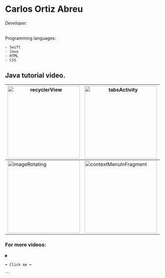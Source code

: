 




# Carlos Ortiz Abreu
###### Developer: 
 Programming languages:
```
- Swift 
- Java 
- HTML 
- CSS
```
## Java tutorial video.

| [<img  width="235,75"  alt="recyclerView" src="https://user-images.githubusercontent.com/62256666/166292290-42192d9a-893f-485b-a4d3-2859ff621a1e.png" >](https://www.youtube.com/watch?v=0dLB9Cib76E) | [<img  width="235,75" alt="tabsActivity" src="https://user-images.githubusercontent.com/62256666/166291954-2faa4832-b34a-4b06-a66b-00698de7f44e.png" >](https://www.youtube.com/watch?v=YYgRGsEdSQw)  |[<img  width="235,75" alt="popupMenuInFragment" src="https://user-images.githubusercontent.com/62256666/166294656-0d920c93-1281-4c4a-b25e-100a3d16a802.png" >](https://www.youtube.com/watch?v=5Rs_HbIZA1A)| [<img  width="235,75" alt="optionsMenuInFragment" src="https://user-images.githubusercontent.com/62256666/166294030-6f0cbb8e-71df-4689-9d2b-fecbd0dbc116.png" >](https://www.youtube.com/watch?v=5E54YxsarZk) |
| --- | --- | --- | --- |
| [<img  width="235,75" alt="imageRotating" src="https://user-images.githubusercontent.com/62256666/166295045-323e3ba2-5413-44d0-a773-c791986ef3c1.png" >](https://www.youtube.com/watch?v=MkxNMUWVsn8) |[<img  width="235,75" alt="contextMenuInFragment" src="https://user-images.githubusercontent.com/62256666/166296818-157e01c8-3953-44a1-ba31-64936537060f.png" >](https://www.youtube.com/watch?v=Bgq44sybguA) |[<img  width="235,75" alt="pdfFileAndroidStudio" src="https://user-images.githubusercontent.com/62256666/166296740-0adc92b5-741a-4e37-9ae0-9a9c714bf7cc.png" >](https://www.youtube.com/watch?v=3I4R_nYU3eQ) |[<img  width="235,75" alt="optionsMenuActivity" src="https://user-images.githubusercontent.com/62256666/166296676-29c99bbb-afd6-4c71-839b-15dcb6ea414f.png" >](https://www.youtube.com/watch?v=jfmYKBZGZl8) |

<h3> For more videos:
</h3>
<details><summary> 

  ` ➡️ Click me ⬅️ `

 </summary>
 
| [<img  width="235,75" alt="animationImage" src="https://user-images.githubusercontent.com/62256666/166305682-061c0662-cb10-4034-96bf-9e19fcd67229.png" >](https://www.youtube.com/watch?v=MJMbdtQDg7Y) |  [<img  width="235,75" alt="zoomImage" src="https://user-images.githubusercontent.com/62256666/166305691-458581f3-7789-4876-a25c-39418bc3a1ee.png" >](https://www.youtube.com/watch?v=YDtqh37znCA) | [<img  width="235,75" alt="webView" src="https://user-images.githubusercontent.com/62256666/166305703-b129f6e1-e8c9-45a8-8d4d-4e751b034890.png" >](https://www.youtube.com/watch?v=HG2T6HLSYh8) | [<img  width="235,75" alt="videoView" src="https://user-images.githubusercontent.com/62256666/166305710-679eb19a-57e9-4195-b714-0be00e49968b.png" >](https://www.youtube.com/watch?v=VdyFmyBh63w) |
| --- | --- | --- | --- |
| [<img  width="235,75" alt="contextMenuInActivity" src="https://user-images.githubusercontent.com/62256666/166306697-470131a0-92ef-4e91-b688-ad915463e3a0.png" >](https://www.youtube.com/watch?v=qtgE-9SND6s) | [<img  width="235,75" alt="popupMenuInActivity" src="https://user-images.githubusercontent.com/62256666/166306948-1ef9bdcc-f050-47f5-8d3f-37a00506c685.png" >](https://www.youtube.com/watch?v=8qtd4frqDLk) |  [<img  width="235,75" alt="drawerCreate" src="https://user-images.githubusercontent.com/62256666/166308437-ac6f13e5-3c3b-453e-be51-7d8000c4ec05.png" >](https://www.youtube.com/watch?v=_umDP5P7QUs) | [<img  width="235,75" alt="editHeaderDrawerMenu" src="https://user-images.githubusercontent.com/62256666/166307863-9daabcf7-6390-4ba1-94d3-4860c4593349.png" >](https://www.youtube.com/watch?v=MpykV6Jgczc) |
   

</details> ```













